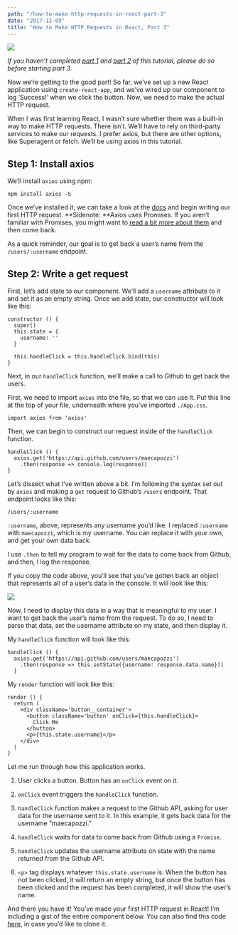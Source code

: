 ```yaml
---
path: "/how-to-make-http-requests-in-react-part-3"
date: "2017-12-09"
title: "How to Make HTTP Requests in React, Part 3"
---
```


![](https://cdn-images-1.medium.com/max/2820/1*Or6XtSXzdl2IdJ7aM6dfdQ.png)

*If you haven’t completed [part 1](https://medium.com/@MCapoz/tutorial-how-to-make-http-requests-in-react-part-1-f7afa3cd0cc8) and [part 2](https://medium.com/@MCapoz/tutorial-how-to-make-http-requests-in-react-part-2-4cfdba3ec65) of this tutorial, please do so before starting part 3.*

Now we’re getting to the good part! So far, we’ve set up a new React application using `create-react-app`, and we’ve wired up our component to log ‘Success!’ when we click the button. Now, we need to make the actual HTTP request.

When I was first learning React, I wasn’t sure whether there was a built-in way to make HTTP requests. There isn’t. We’ll have to rely on third-party services to make our requests. I prefer axios, but there are other options, like Superagent or fetch. We’ll be using axios in this tutorial.

## Step 1: Install axios

We’ll install `axios` using npm:

    npm install axios -S

Once we’ve installed it, we can take a look at the [docs](https://github.com/axios/axios) and begin writing our first HTTP request. **Sidenote: **Axios uses Promises. If you aren’t familiar with Promises, you might want to [read a bit more about them](https://developers.google.com/web/fundamentals/primers/promises) and then come back.

As a quick reminder, our goal is to get back a user’s name from the `/users/:username` endpoint.

## **Step 2: Write a get request**

First, let’s add state to our component. We’ll add a `username` attribute to it and set it as an empty string. Once we add state, our constructor will look like this:

    constructor () {
      super()
      this.state = {
        username: ''
      }

      this.handleClick = this.handleClick.bind(this)
    }

Next, in our `handleClick` function, we’ll make a call to Github to get back the users.

First, we need to import `axios` into the file, so that we can use it. Put this line at the top of your file, underneath where you’ve imported `./App.css`.

    import axios from 'axios'

Then, we can begin to construct our request inside of the `handleClick` function.

    handleClick () {
      axios.get('https://api.github.com/users/maecapozzi')
        .then(response => console.log(response))
    }

Let’s dissect what I’ve written above a bit. I’m following the syntax set out by `axios` and making a `get` request to Github’s `/users` endpoint. That endpoint looks like this:

    /users/:username

`:username`, above, represents any username you’d like. I replaced `:username` with `maecapozzi`, which is my username. You can replace it with your own, and get your own data back.

I use `.then` to tell my program to wait for the data to come back from Github, and then, I log the response.

If you copy the code above, you’ll see that you’ve gotten back an object that represents all of a user’s data in the console. It will look like this:

![](https://cdn-images-1.medium.com/max/2802/1*e2fttmE03zeBOmllDoCiEQ.png)

Now, I need to display this data in a way that is meaningful to my user. I want to get back the user’s name from the request. To do so, I need to parse that data, set the username attribute on my state, and then display it.

My `handleClick` function will look like this:

    handleClick () {
      axios.get('https://api.github.com/users/maecapozzi')
        .then(response => this.setState({username: response.data.name}))
      }

My `render` function will look like this:

    render () {
      return (
        <div className='button__container'>
          <button className='button' onClick={this.handleClick}>
            Click Me
          </button>
          <p>{this.state.username}</p>
        </div>
      )
    }

Let me run through how this application works.

 1. User clicks a button. Button has an `onClick` event on it.

 2. `onClick` event triggers the `handleClick` function.

 3. `handleClick` function makes a request to the Github API, asking for user data for the username sent to it. In this example, it gets back data for the username “maecapozzi.”

 4. `handleClick` waits for data to come back from Github using a `Promise`.

 5. `handleClick` updates the username attribute on state with the name returned from the Github API.

 6. `<p>` tag displays whatever `this.state.username` is. When the button has not been clicked, it will return an empty string, but once the button has been clicked and the request has been completed, it will show the user’s name.

And there you have it! You’ve made your first HTTP request in React! I’m including a gist of the entire component below. You can also find this code [here](https://github.com/maecapozzi/tutorial-http-requests-in-react), in case you’d like to clone it.


